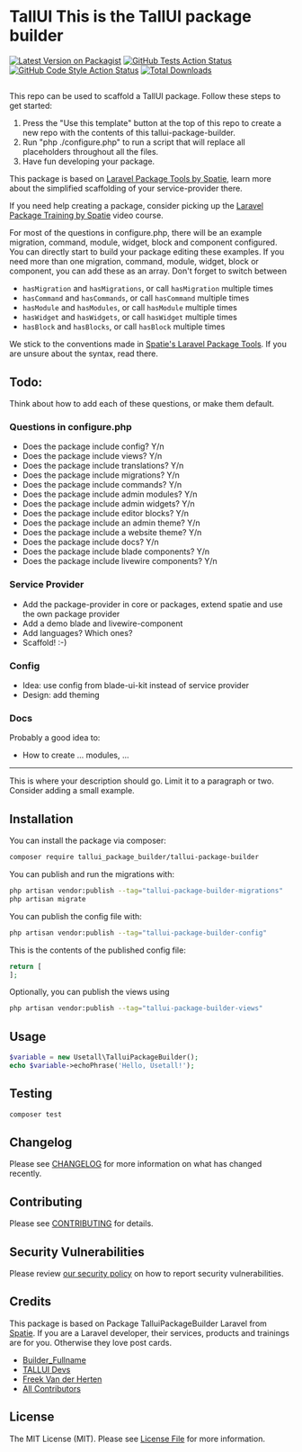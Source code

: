 # TallUI This is the TallUI package builder

[![Latest Version on Packagist](https://img.shields.io/packagist/v/tallui_package_builder/tallui-package-builder.svg?style=flat-square)](https://packagist.org/packages/tallui_package_builder/tallui-package-builder)
[![GitHub Tests Action Status](https://img.shields.io/github/workflow/status/tallui_package_builder/tallui-package-builder/run-tests?label=tests)](https://github.com/tallui_package_builder/tallui-package-builder/actions?query=workflow%3Arun-tests+branch%3Amain)
[![GitHub Code Style Action Status](https://img.shields.io/github/workflow/status/tallui_package_builder/tallui-package-builder/Fix%20PHP%20code%20style%20issues?label=code%20style)](https://github.com/tallui_package_builder/tallui-package-builder/actions?query=workflow%3A"Fix+PHP+code+style+issues"+branch%3Amain)
[![Total Downloads](https://img.shields.io/packagist/dt/tallui_package_builder/tallui-package-builder.svg?style=flat-square)](https://packagist.org/packages/tallui_package_builder/tallui-package-builder)

## <!--delete-->

This repo can be used to scaffold a TallUI package. Follow these steps to get started:

1. Press the "Use this template" button at the top of this repo to create a new repo with the contents of this tallui-package-builder.
2. Run "php ./configure.php" to run a script that will replace all placeholders throughout all the files.
3. Have fun developing your package.

This package is based on [Laravel Package Tools by Spatie](https://github.com/spatie/laravel-package-tools), learn more about the simplified scaffolding of your service-provider there.

If you need help creating a package, consider picking up the <a href="https://laravelpackage.training">Laravel Package Training by Spatie</a> video course.

For most of the questions in configure.php, there will be an example migration, command, module, widget, block and component configured. You can directly start to build your package editing these examples. If you need more than one migration, command, module, widget, block or component, you can add these as an array. Don't forget to switch between

-   `hasMigration` and `hasMigrations`, or call `hasMigration` multiple times
-   `hasCommand` and `hasCommands`, or call `hasCommand` multiple times
-   `hasModule` and `hasModules`, or call `hasModule` multiple times
-   `hasWidget` and `hasWidgets`, or call `hasWidget` multiple times
-   `hasBlock` and `hasBlocks`, or call `hasBlock` multiple times

We stick to the conventions made in [Spatie's Laravel Package Tools](https://github.com/spatie/laravel-package-tools). If you are unsure about the syntax, read there.

## Todo:

Think about how to add each of these questions, or make them default.

### Questions in configure.php

-   Does the package include config? Y/n
-   Does the package include views? Y/n
-   Does the package include translations? Y/n
-   Does the package include migrations? Y/n
-   Does the package include commands? Y/n
-   Does the package include admin modules? Y/n
-   Does the package include admin widgets? Y/n
-   Does the package include editor blocks? Y/n
-   Does the package include an admin theme? Y/n
-   Does the package include a website theme? Y/n
-   Does the package include docs? Y/n
-   Does the package include blade components? Y/n
-   Does the package include livewire components? Y/n

### Service Provider

-   Add the package-provider in core or packages, extend spatie and use the own package provider
-   Add a demo blade and livewire-component
-   Add languages? Which ones?
-   Scaffold! :-)

### Config

-   Idea: use config from blade-ui-kit instead of service provider
-   Design: add theming

### Docs

Probably a good idea to:

-   How to create ... modules, ...

---

<!--/delete-->

This is where your description should go. Limit it to a paragraph or two. Consider adding a small example.

## Installation

You can install the package via composer:

```bash
composer require tallui_package_builder/tallui-package-builder
```

You can publish and run the migrations with:

```bash
php artisan vendor:publish --tag="tallui-package-builder-migrations"
php artisan migrate
```

You can publish the config file with:

```bash
php artisan vendor:publish --tag="tallui-package-builder-config"
```

This is the contents of the published config file:

```php
return [
];
```

Optionally, you can publish the views using

```bash
php artisan vendor:publish --tag="tallui-package-builder-views"
```

## Usage

```php
$variable = new Usetall\TalluiPackageBuilder();
echo $variable->echoPhrase('Hello, Usetall!');
```

## Testing

```bash
composer test
```

## Changelog

Please see [CHANGELOG](CHANGELOG.md) for more information on what has changed recently.

## Contributing

Please see [CONTRIBUTING](CONTRIBUTING.md) for details.

## Security Vulnerabilities

Please review [our security policy](../../security/policy) on how to report security vulnerabilities.

## Credits

This package is based on Package TalluiPackageBuilder Laravel from [Spatie](https://spatie.be/products). If you are a Laravel developer, their services, products and trainings are for you. Otherwise they love post cards.

-   [Builder_Fullname](https://github.com/Builder_Username)
-   [TALLUI Devs](https://github.com/orgs/usetall/people)
-   [Freek Van der Herten](https://github.com/freekmurze)
-   [All Contributors](../../contributors)

## License

The MIT License (MIT). Please see [License File](LICENSE.md) for more information.

